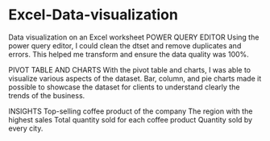 # Excel-Data-visualization
Data visualization on an Excel worksheet
POWER QUERY EDITOR 
Using the power query editor, I could clean the dtset and remove duplicates and errors.
This helped me transform and ensure the data quality was 100%.

PIVOT TABLE AND CHARTS
With the pivot table and charts, I was able to visualize various aspects of the dataset.
Bar, column, and pie charts made it possible to showcase the dataset for clients to understand clearly the trends of the business.

INSIGHTS
Top-selling coffee product of the company
The region with the highest sales
Total quantity sold for each coffee product
Quantity sold by every city.
